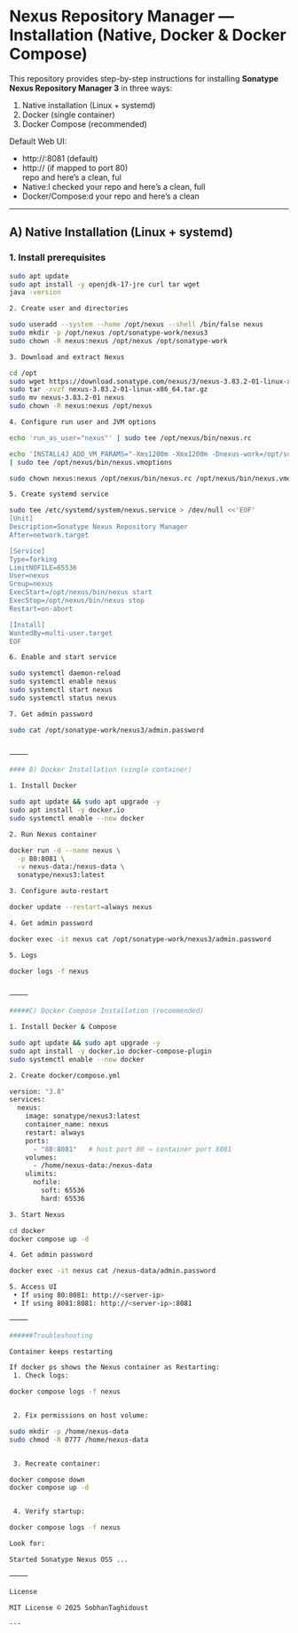 
# Nexus Repository Manager — Installation (Native, Docker & Docker Compose)

This repository provides step-by-step instructions for installing **Sonatype Nexus Repository Manager 3** in three ways:

1. Native installation (Linux + systemd)  
2. Docker (single container)  
3. Docker Compose (recommended)

Default Web UI:  
- http://<server-ip>:8081 (default)  
- http://<server-ip> (if mapped to port 80)  
 repo and here’s a clean, ful 
- Native:I checked your repo and here’s a clean, full 
- Docker/Compose:d your repo and here’s a clean 

---

## A) Native Installation (Linux + systemd)

### 1. Install prerequisites
```bash
sudo apt update
sudo apt install -y openjdk-17-jre curl tar wget
java -version

2. Create user and directories

sudo useradd --system --home /opt/nexus --shell /bin/false nexus
sudo mkdir -p /opt/nexus /opt/sonatype-work/nexus3
sudo chown -R nexus:nexus /opt/nexus /opt/sonatype-work

3. Download and extract Nexus

cd /opt
sudo wget https://download.sonatype.com/nexus/3/nexus-3.83.2-01-linux-x86_64.tar.gz
sudo tar -xvzf nexus-3.83.2-01-linux-x86_64.tar.gz
sudo mv nexus-3.83.2-01 nexus
sudo chown -R nexus:nexus /opt/nexus

4. Configure run user and JVM options

echo 'run_as_user="nexus"' | sudo tee /opt/nexus/bin/nexus.rc

echo 'INSTALL4J_ADD_VM_PARAMS="-Xms1200m -Xmx1200m -Dnexus-work=/opt/sonatype-work/nexus3 -Djava.io.tmpdir=/opt/sonatype-work/nexus3/tmp"' \
| sudo tee /opt/nexus/bin/nexus.vmoptions

sudo chown nexus:nexus /opt/nexus/bin/nexus.rc /opt/nexus/bin/nexus.vmoptions

5. Create systemd service

sudo tee /etc/systemd/system/nexus.service > /dev/null <<'EOF'
[Unit]
Description=Sonatype Nexus Repository Manager
After=network.target

[Service]
Type=forking
LimitNOFILE=65536
User=nexus
Group=nexus
ExecStart=/opt/nexus/bin/nexus start
ExecStop=/opt/nexus/bin/nexus stop
Restart=on-abort

[Install]
WantedBy=multi-user.target
EOF

6. Enable and start service

sudo systemctl daemon-reload
sudo systemctl enable nexus
sudo systemctl start nexus
sudo systemctl status nexus

7. Get admin password

sudo cat /opt/sonatype-work/nexus3/admin.password


⸻

#### B) Docker Installation (single container)

1. Install Docker

sudo apt update && sudo apt upgrade -y
sudo apt install -y docker.io
sudo systemctl enable --now docker

2. Run Nexus container

docker run -d --name nexus \
  -p 80:8081 \
  -v nexus-data:/nexus-data \
  sonatype/nexus3:latest

3. Configure auto-restart

docker update --restart=always nexus

4. Get admin password

docker exec -it nexus cat /opt/sonatype-work/nexus3/admin.password

5. Logs

docker logs -f nexus


⸻

#####C) Docker Compose Installation (recommended)

1. Install Docker & Compose

sudo apt update && sudo apt upgrade -y
sudo apt install -y docker.io docker-compose-plugin
sudo systemctl enable --now docker

2. Create docker/compose.yml

version: "3.8"
services:
  nexus:
    image: sonatype/nexus3:latest
    container_name: nexus
    restart: always
    ports:
      - "80:8081"   # host port 80 → container port 8081
    volumes:
      - /home/nexus-data:/nexus-data
    ulimits:
      nofile:
        soft: 65536
        hard: 65536

3. Start Nexus

cd docker
docker compose up -d

4. Get admin password

docker exec -it nexus cat /nexus-data/admin.password

5. Access UI
 • If using 80:8081: http://<server-ip>
 • If using 8081:8081: http://<server-ip>:8081

⸻

######Troubleshooting

Container keeps restarting

If docker ps shows the Nexus container as Restarting:
 1. Check logs:

docker compose logs -f nexus


 2. Fix permissions on host volume:

sudo mkdir -p /home/nexus-data
sudo chmod -R 0777 /home/nexus-data


 3. Recreate container:

docker compose down
docker compose up -d


 4. Verify startup:

docker compose logs -f nexus

Look for:

Started Sonatype Nexus OSS ...

⸻

License

MIT License © 2025 SobhanTaghidoust

---
